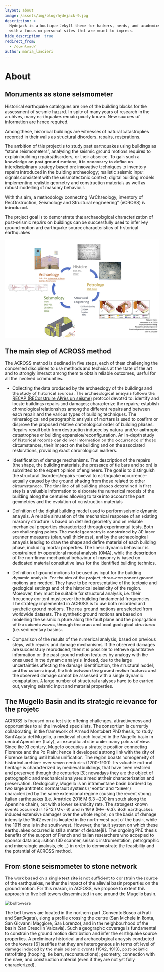 ```yaml
---
layout: about
image: /assets/img/blog/hydejack-9.jpg
description: >
  Hydejack is a boutique Jekyll theme for hackers, nerds, and academics,
  with a focus on personal sites that are meant to impress.
hide_description: true
redirect_from:
  - /download/
author: maria_lancieri
---
```


# About

## Monuments as stone seismometer

Historical earthquake catalogues are one of the building blocks for the assessment of seismic hazard. In spite of many years of research in the archives, many earthquakes remain poorly known. New sources of information are hence required.

Among these, historical buildings are witnesses of natural catastrophes recorded in their walls as structural disorders, repairs, restorations.

The ambition of this project is to study past earthquakes using buildings as “stone seismometers”, analysing the seismic ground motions required to explain building repairs/disorders, or their absence. To gain such a knowledge on past ground motions, it is necessary to define an interdisciplinary strategy based on: innovative techniques to inventory repairs introduced in the building archaeology; realistic seismic input signals consistent with the seismotectonic context; digital building models implementing realistic geometry and construction materials as well as robust modelling of masonry behaviour.

With this aim, a methodology connecting “ArChaeology, inventory of RecOnstruction, Seismology and Structural engineering” (ACROSS) is introduced.

The project goal is to demonstrate that archaeological characterization of post-seismic repairs on buildings can be successfully used to infer key ground motion and earthquake source characteristics of historical earthquakes

![Disciplines interaction in ACROSS](schema.png)

## The main step of ACROSS method
The ACROSS method is declined in five steps, each of them challenging the concerned disciplines to use methods and technics at the state of the art and to strongly interact among them to obtain reliable outcomes, useful for all the involved communities.

- Collecting the data produced by the archaeology of the buildings and the study of historical sources. The archaeological analysis follows the [RECAP (REConstruire APrès un séisme)](http://recap.huma-num.fr/webpublic/?lang=fr) protocol devoted to: identify and locate buildings repairs and damages; characterize the repairs; establish chronological relationships among the different repairs and between each repair and the various types of building techniques. The mineralogical and petrographic analysis of mortars is used to confirm or disprove the proposed relative chronological order of building phases. Repairs result both from destruction induced by natural and/or anthropic catastrophes or building expansion/reconfiguration. An in-depth study of historical records can deliver information on the occurrence of these circumstances, their impact on the building and on the associated restorations, providing exact chronological markers. 
-	Identification of damage mechanisms. The description of the repairs (the shape, the building materials, the presence of tie bars and so on) is submitted to the expert opinion of engineers. The goal is to distinguish the structural disorders/repairs –coeval to earthquake occurrence– actually caused by the ground shaking from those related to other circumstances. The timeline of all building phases determined in first step is a valuable information to elaborate the numerical models of the building along the centuries allowing to take into account the past geometries and the evolution of construction materials.
-	Definition of the digital building model used to perform seismic dynamic analysis. A reliable simulation of the mechanical response of an existing masonry structure is based on detailed geometry and on reliable mechanical properties characterized through experimental tests. Both are challenging points. The model geometry is constrained by 3D laser scanner measures (plan, wall thickness), and by the archaeological analysis leading to draw the shape and define material of each building phase, including mortar properties.  The linear dynamic behaviour is constrained by operational modal analysis (OMA), while the description of the non-linear mechanical behaviour of masonry is based on dedicated material constitutive laws for the identified building technics. 
-	Definition of ground motions to be used as input for the building dynamic analysis. For the aim of the project, three-component ground motions are needed. They have to be representative of the tectonic and geological settings and of the historical seismicity of the region. Moreover, they must be suitable for structural analysis, i.e. their frequency content must cover the building fundamental frequencies. The strategy implemented in ACROSS is to use both recorded and synthetic ground motions. The real ground motions are selected from worldwide datasets. The synthetic ground motions are based on modelling the seismic rupture along the fault plane and the propagation of the seismic waves, through the crust and local geological structures (i.e. sedimentary basins).

-	Comparison of the results of the numerical analysis, based on previous steps, with repairs and damage mechanisms. If the observed damages are successfully reproduced, then it is possible to retrieve quantitative information on the past ground motion features by analogy with the ones used in the dynamic analysis. Indeed, due to the large uncertainties affecting the damage identification, the structural model, and the seismic input, the link between the ground motion features and the observed damage cannot be assessed with a single dynamic computation. A large number of structural analyses have to be carried out, varying seismic input and material properties. 



## The Mugello Basin and its strategic relevance for the projetc

ACROSS is focused on a test site offering challenges, attractiveness and opportunities to all the involved specialists. The consortium is currently collaborating, in the framework of Arnaud Montabert PhD thesis, to study Sant’Agata del Mugello, a medieval church located in the Mugello basin in central Apennines (Italy), an exceptional site under many points of view. Since the XI century, Mugello occupies a strategic position connecting Florence and the Po Plain; hence it developed a strong link with the city of Florence lasting until Italian unification. The region boasts homogeneity of historical archives over seven centuries (1200-1900). Its valuable cultural heritage is characterized by medieval buildings, that have been restored and preserved through the centuries [6]; nowadays they are the object of petrographic and mechanical analyses aimed at their characterization and preservation. 
Geologically, Mugello is an intramontane basin bordered by two large antithetic normal fault systems (“Ronta” and “Sieve”) characterized by the same extensional regime causing the recent strong Italian earthquakes (i.e. Amatrice 2016 M 6.3 ~200 km south along the Apennine chain), but with a lower seismicity rate. The strongest known events occurred in 1542 (Mw~6) and in 1919 (Mw~6.3). Both earthquakes induced extensive damages over the whole region; on the basis of damage intensity the 1542 event is located in the north-west part of the basin, while the 1919 one is in the south-west. However, the fault system on which these earthquakes occurred is still a matter of debate[8].
The ongoing PhD thesis benefits of the support of French and Italian researchers who accepted to sponsor data acquisition (3D scanner, seismic instrumentation, petrographic and mineralogic analysis, etc…) in order to demonstrate the feasibility and the potential of ACROSS method. 

## From stone seismometer to stone network

The work based on a single test site is not sufficient to constrain the source of the earthquakes, neither the impact of the alluvial basin properties on the ground motion. For this reason, in ACROSS, we propose to extent this approach to five bell towers disseminated in and around the Mugello basin. 

![belltowers](pievi.png)


The bell towers are located in the northern part (Convento Bosco ai Frati and Sant’Agata), along a profile crossing the centre (San Michele in Ronta, San Giovanni Maggiore, San Lorenzo), and in the neighbourhood of the basin (San Cresci in Valcavia). Such a geographic coverage is fundamental to constrain the ground motion distribution and infer the earthquake source properties. A preliminary historical and archaeological analysis conducted on the towers [6] testifies that they are heterogeneous in terms of: level of damage induced by the main seismic events (1542, 1919); post-seismic retrofitting (hooping, tie bars, reconstructions); geometry, connection with the nave, and construction material (even if they are not yet fully characterized).





 

